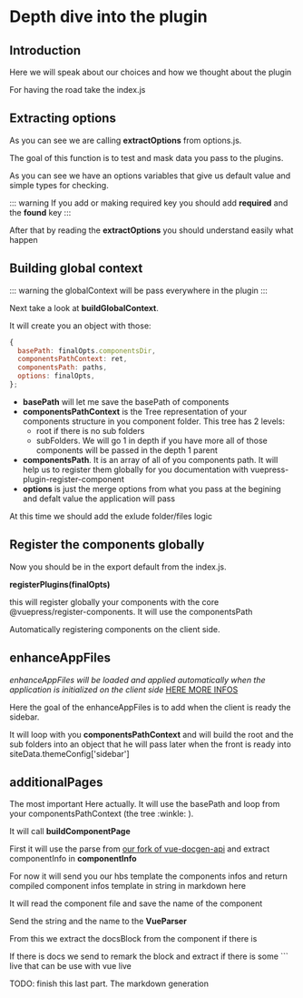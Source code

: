 # Depth dive into the plugin

## Introduction

Here we will speak about our choices and how we thought about the plugin

For having the road take the index.js

## Extracting options

As you can see we are calling **extractOptions** from options.js.

The goal of this function is to test and mask data you pass to the plugins.

As you can see we have an options variables that give us default value and simple types for checking.

::: warning
  If you add or making required key you should add **required** and the **found** key
:::

After that by reading the **extractOptions** you should understand easily what happen

## Building global context

::: warning
  the globalContext will be pass everywhere in the plugin
:::

Next take a look at **buildGlobalContext**.

It will create you an object with those:

``` jsx
{
  basePath: finalOpts.componentsDir,
  componentsPathContext: ret,
  componentsPath: paths,
  options: finalOpts,
};
```

- **basePath** will let me save the basePath of components
- **componentsPathContext** is the Tree representation of your components structure in you component folder. 
This tree has 2 levels:
  - root if there is no sub folders
  - subFolders. We will go 1 in depth if you have more all of those components will be passed in the depth 1 parent
- **componentsPath**. It is an array of all of you components path. It will help us to register them globally for you documentation with vuepress-plugin-register-component
- **options** is just the merge options from what you pass at the begining and defalt value the application will pass

At this time we should add the exlude folder/files logic

## Register the components globally

Now you should be in the export default from the index.js.

**registerPlugins(finalOpts)**

this will register globally your components with the core @vuepress/register-components. It will use the componentsPath

Automatically registering components on the client side.

## enhanceAppFiles

*enhanceAppFiles will be loaded and applied automatically when the application is initialized on the client side* [HERE MORE INFOS](https://v1.vuepress.vuejs.org/plugin/option-api.html#enhanceappfiles)

Here the goal of the enhanceAppFiles is to add when the client is ready the sidebar.

It will loop with you **componentsPathContext** and will build the root and the sub folders into an object that he will pass later when the front is ready into siteData.themeConfig['sidebar']

## additionalPages

The most important Here actually. It will use the basePath and loop from your componentsPathContext (the tree :winkle: ).

It will call **buildComponentPage**

First it will use the parse from [our fork of vue-docgen-api](https://github.com/vue-styleguidist/vue-styleguidist#readme) and extract componentInfo in **componentInfo**

For now it will send you our hbs template the components infos and return compiled component infos template in string in markdown here

It will read the component file and save the name of the component

Send the string and the name to the **VueParser**

From this we extract the docsBlock from the component if there is

If there is docs we send to remark the block and extract if there is some ``` live that can be use with vue live

TODO: finish this last part. The markdown generation